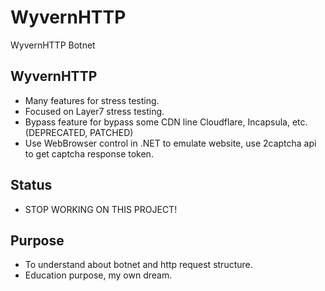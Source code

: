 # WyvernHTTP
WyvernHTTP Botnet

## WyvernHTTP
- Many features for stress testing.
- Focused on Layer7 stress testing.
- Bypass feature for bypass some CDN line Cloudflare, Incapsula, etc. (DEPRECATED, PATCHED)
- Use WebBrowser control in .NET to emulate website, use 2captcha api to get captcha response token.

## Status
- STOP WORKING ON THIS PROJECT!

## Purpose
- To understand about botnet and http request structure.
- Education purpose, my own dream.
